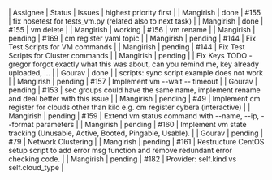 | Assignee  | Status  | Issues | highest priority first                                                                                     | 
| Mangirish | done    | #155   | fix nosetest for tests_vm.py (related also to next task)                                                   | 
| Mangirish | done    | #155   | vm delete                                                                                                  | 
| Mangirish | working | #156   | vm rename                                                                                                  | 
| Mangirish | pending | #169   | cm register yaml topic                                                                                     | 
| Mangirish | pending | #144   | Fix Test Scripts for VM commands                                                                           | 
| Mangirish | pending | #144   | Fix Test Scripts for Cluster commands                                                                      | 
| Mangirish | pending |        | Fix Keys TODO    - gregor forgot exactly what this was about, can you remind me, key already uploaded, ... | 
| Gourav    | done    |        | scripts: sync script example does not work                                                                 | 
| Mangirish | pending | #157   | Implement vm --wait -- timeout                                                                             | 
| Gourav    | pending | #153   | sec groups could have the same name, implement rename and deal better with this issue                      | 
| Mangirish | pending | #49    | Implement cm register for clouds other than kilo e.g. cm register cybera (interactive)                     | 
| Mangirish | pending | #159   | Extend vm status command with --name, --ip, --format parameters                                            | 
| Mangirish | pending | #160   | Implement vm state tracking (Unusable, Active, Booted, Pingable, Usable).                                  | 
| Gourav    | pending | #79    | Network Clustering                                                                                         | 
| Mangirish | pending | #161   | Restructure CentOS setup script to add error msg function and remove redundant error checking code.        | 
| Mangirish | pending | #182   | Provider: self.kind vs self.cloud_type                                                                     | 




